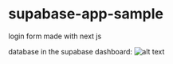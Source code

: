 # supabase-app-sample
login form made with next js

database in the supabase dashboard:
![alt text](https://github.com/thusharkn/supabase-app-sample/blob/main/Screenshot(2))
